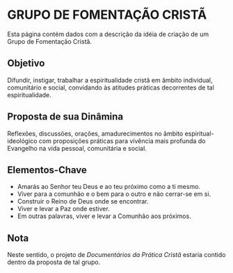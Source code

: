 # GRUPO DE FOMENTAÇÃO CRISTÃ #

Esta página contém dados com a descrição da idéia de criação de um Grupo de Fomentação Cristã.

## Objetivo ##

Difundir, instigar, trabalhar a espiritualidade cristã em âmbito individual, comunitário e social, convidando às atitudes práticas decorrentes de tal espiritualidade.

## Proposta de sua Dinâmina ##

Reflexões, discussões, orações, amadurecimentos no âmbito espiritual-ideológico com proposições práticas para vivência mais profunda do Evangelho na vida pessoal, comunitária e social.

## Elementos-Chave ##

  * Amarás ao Senhor teu Deus e ao teu próximo como a ti mesmo.
  * Viver para a comunhão e o bem para o outro e não cerrar-se em si.
  * Construir o Reino de Deus onde se encontrar.
  * Viver e levar a Paz onde estiver.
  * Em outras palavras, viver e levar a Comunhão aos próximos.

## Nota ##

Neste sentido, o projeto de _Documentários da Prática Cristã_ estaria contido dentro da proposta de tal grupo.